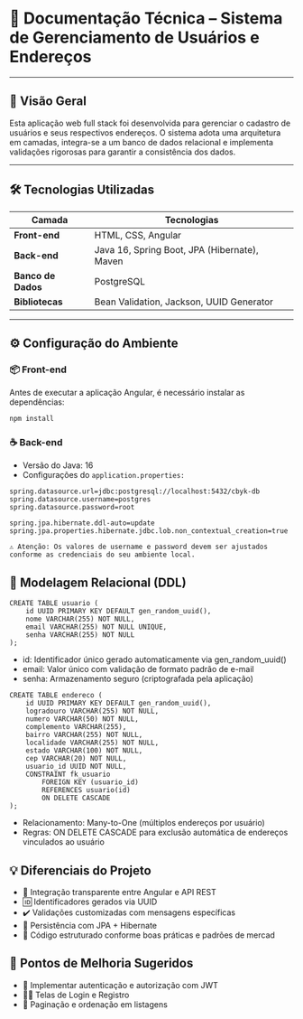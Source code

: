 # 📘 Documentação Técnica – Sistema de Gerenciamento de Usuários e Endereços

---

## 🧠 Visão Geral

Esta aplicação web full stack foi desenvolvida para gerenciar o cadastro de usuários e seus respectivos endereços. O sistema adota uma arquitetura em camadas, integra-se a um banco de dados relacional e implementa validações rigorosas para garantir a consistência dos dados.

---

## 🛠️ Tecnologias Utilizadas

| Camada              | Tecnologias                                                    |
|---------------------|----------------------------------------------------------------|
| **Front-end**       | HTML, CSS, Angular                                             |
| **Back-end**        | Java 16, Spring Boot, JPA (Hibernate), Maven                   |
| **Banco de Dados**  | PostgreSQL                                                     |
| **Bibliotecas**     | Bean Validation, Jackson, UUID Generator                       |

---

## ⚙️ Configuração do Ambiente

### 📦 Front-end

Antes de executar a aplicação Angular, é necessário instalar as dependências:

```bash
npm install
```

### ☕ Back-end
- Versão do Java: 16
- Configurações do ```application.properties:```
```
spring.datasource.url=jdbc:postgresql://localhost:5432/cbyk-db
spring.datasource.username=postgres
spring.datasource.password=root

spring.jpa.hibernate.ddl-auto=update
spring.jpa.properties.hibernate.jdbc.lob.non_contextual_creation=true
```

`⚠️ Atenção: Os valores de username e password devem ser ajustados conforme as credenciais do seu ambiente local.`

## 🧩 Modelagem Relacional (DDL)

```
CREATE TABLE usuario (
    id UUID PRIMARY KEY DEFAULT gen_random_uuid(),
    nome VARCHAR(255) NOT NULL,
    email VARCHAR(255) NOT NULL UNIQUE,
    senha VARCHAR(255) NOT NULL
);
```
- id: Identificador único gerado automaticamente via gen_random_uuid()
- email: Valor único com validação de formato padrão de e-mail
- senha: Armazenamento seguro (criptografada pela aplicação)

```
CREATE TABLE endereco (
    id UUID PRIMARY KEY DEFAULT gen_random_uuid(),
    logradouro VARCHAR(255) NOT NULL,
    numero VARCHAR(50) NOT NULL,
    complemento VARCHAR(255),
    bairro VARCHAR(255) NOT NULL,
    localidade VARCHAR(255) NOT NULL,
    estado VARCHAR(100) NOT NULL,
    cep VARCHAR(20) NOT NULL,
    usuario_id UUID NOT NULL,
    CONSTRAINT fk_usuario
        FOREIGN KEY (usuario_id)
        REFERENCES usuario(id)
        ON DELETE CASCADE
);
```
- Relacionamento: Many-to-One (múltiplos endereços por usuário)
- Regras: ON DELETE CASCADE para exclusão automática de endereços vinculados ao usuário

## 💡 Diferenciais do Projeto
- 🔗 Integração transparente entre Angular e API REST
- 🆔 Identificadores gerados via UUID
- ✔️ Validações customizadas com mensagens específicas
- 💾 Persistência com JPA + Hibernate
- 🧱 Código estruturado conforme boas práticas e padrões de mercad


## 🚧 Pontos de Melhoria Sugeridos
- 🔐 Implementar autenticação e autorização com JWT
- 🧑‍💻 Telas de Login e Registro
- 📄 Paginação e ordenação em listagens





